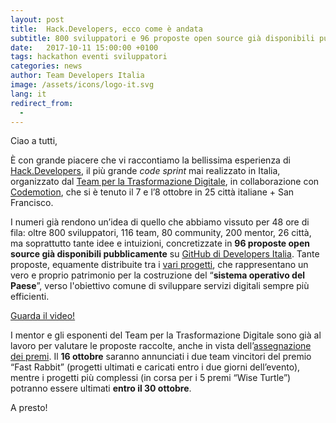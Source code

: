 ```yaml
---
layout: post
title:  Hack.Developers, ecco come è andata
subtitle: 800 sviluppatori e 96 proposte open source già disponibili pubblicamente. I numeri di Hack.Developers
date:   2017-10-11 15:00:00 +0100
tags: hackathon eventi sviluppatori
categories: news
author: Team Developers Italia
image: /assets/icons/logo-it.svg
lang: it
redirect_from:
  - 
---
```

Ciao a tutti,
 
È con grande piacere che vi raccontiamo la bellissima esperienza di [Hack.Developers](https://hack.developers.italia.it), il più grande *code sprint* mai realizzato in Italia, organizzato dal [Team per la Trasformazione Digitale](https://teamdigitale.governo.it/), in collaborazione con [Codemotion](https://www.codemotionworld.com), che si è tenuto il 7 e l’8 ottobre in 25 città italiane + San Francisco.

I numeri già rendono un’idea di quello che abbiamo vissuto per 48 ore di fila: oltre 800 sviluppatori, 116 team, 80 community, 200 mentor, 26 città, ma soprattutto tante idee e intuizioni, concretizzate in **96 proposte open source già disponibili pubblicamente** su [GitHub di Developers Italia](https://github.com/italia/). Tante proposte, equamente distribuite tra i [vari progetti](https://hack.developers.italia.it/challenge/), che rappresentano un vero e proprio patrimonio per la costruzione del “**sistema operativo del Paese**”, verso l'obiettivo comune di sviluppare servizi digitali sempre più efficienti.

[Guarda il video!](pic.twitter.com/7giCzAALnK)

I mentor e gli esponenti del Team per la Trasformazione Digitale sono già al lavoro per valutare le proposte raccolte, anche in vista dell’[assegnazione dei premi](https://hack.developers.italia.it/premi/). Il **16 ottobre** saranno annunciati i due team vincitori del premio “Fast Rabbit” (progetti ultimati e caricati entro i due giorni dell’evento), mentre i progetti più complessi (in corsa per i 5 premi “Wise Turtle”) potranno essere ultimati **entro il 30 ottobre**.

A presto!   
